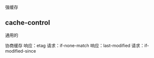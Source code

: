 强缓存
## cache-control
通用的


协商缓存
响应：etag    请求：if-none-match
响应：last-modified   请求：if-modified-since 
